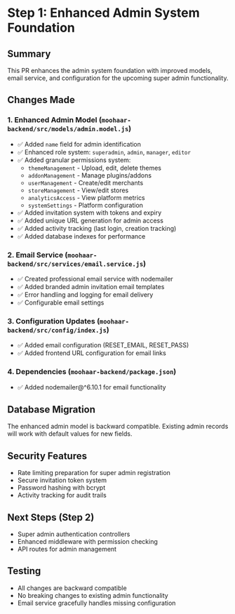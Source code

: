 # Step 1: Enhanced Admin System Foundation

## Summary
This PR enhances the admin system foundation with improved models, email service, and configuration for the upcoming super admin functionality.

## Changes Made

### 1. Enhanced Admin Model (`moohaar-backend/src/models/admin.model.js`)
- ✅ Added `name` field for admin identification
- ✅ Enhanced role system: `superadmin`, `admin`, `manager`, `editor`
- ✅ Added granular permissions system:
  - `themeManagement` - Upload, edit, delete themes
  - `addonManagement` - Manage plugins/addons
  - `userManagement` - Create/edit merchants
  - `storeManagement` - View/edit stores
  - `analyticsAccess` - View platform metrics
  - `systemSettings` - Platform configuration
- ✅ Added invitation system with tokens and expiry
- ✅ Added unique URL generation for admin access
- ✅ Added activity tracking (last login, creation tracking)
- ✅ Added database indexes for performance

### 2. Email Service (`moohaar-backend/src/services/email.service.js`)
- ✅ Created professional email service with nodemailer
- ✅ Added branded admin invitation email templates
- ✅ Error handling and logging for email delivery
- ✅ Configurable email settings

### 3. Configuration Updates (`moohaar-backend/src/config/index.js`)
- ✅ Added email configuration (RESET_EMAIL, RESET_PASS)
- ✅ Added frontend URL configuration for email links

### 4. Dependencies (`moohaar-backend/package.json`)
- ✅ Added nodemailer@^6.10.1 for email functionality

## Database Migration
The enhanced admin model is backward compatible. Existing admin records will work with default values for new fields.

## Security Features
- Rate limiting preparation for super admin registration
- Secure invitation token system
- Password hashing with bcrypt
- Activity tracking for audit trails

## Next Steps (Step 2)
- Super admin authentication controllers
- Enhanced middleware with permission checking
- API routes for admin management

## Testing
- All changes are backward compatible
- No breaking changes to existing admin functionality
- Email service gracefully handles missing configuration